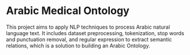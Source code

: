 # Arabic Medical Ontology
This project aims to apply NLP techniques to process Arabic natural language text. It includes dataset preprocessing, tokenization, stop words and punctuation removal, and regular expression to extract semantic relations, which is a solution to building an Arabic Ontology.
